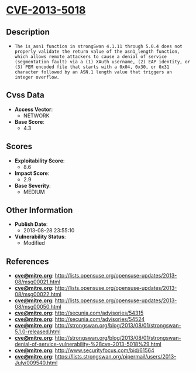 
# [CVE-2013-5018](https://cve.mitre.org/cgi-bin/cvename.cgi?name=CVE-2013-5018)

## Description

- `The is_asn1 function in strongSwan 4.1.11 through 5.0.4 does not properly validate the return value of the asn1_length function, which allows remote attackers to cause a denial of service (segmentation fault) via a (1) XAuth username, (2) EAP identity, or (3) PEM encoded file that starts with a 0x04, 0x30, or 0x31 character followed by an ASN.1 length value that triggers an integer overflow.`

## Cvss Data

- **Access Vector**:
  - NETWORK
- **Base Score**:
  - 4.3

## Scores

- **Exploitability Score**:
  - 8.6
- **Impact Score**:
  - 2.9
- **Base Severity**:
  - MEDIUM

## Other Information

- **Publish Date**:
  - 2013-08-28 23:55:10
- **Vulnerability Status**:
  - Modified

## References

- **cve@mitre.org**: http://lists.opensuse.org/opensuse-updates/2013-08/msg00021.html
- **cve@mitre.org**: http://lists.opensuse.org/opensuse-updates/2013-08/msg00022.html
- **cve@mitre.org**: http://lists.opensuse.org/opensuse-updates/2013-08/msg00050.html
- **cve@mitre.org**: http://secunia.com/advisories/54315
- **cve@mitre.org**: http://secunia.com/advisories/54524
- **cve@mitre.org**: http://strongswan.org/blog/2013/08/01/strongswan-5.1.0-released.html
- **cve@mitre.org**: http://strongswan.org/blog/2013/08/01/strongswan-denial-of-service-vulnerability-%28cve-2013-5018%29.html
- **cve@mitre.org**: http://www.securityfocus.com/bid/61564
- **cve@mitre.org**: https://lists.strongswan.org/pipermail/users/2013-July/009540.html

